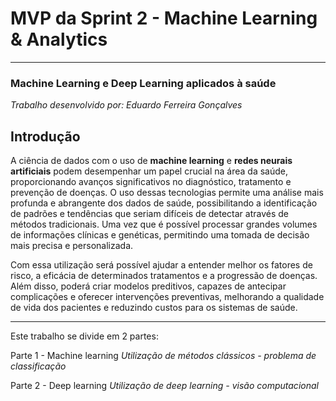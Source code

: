 # MVP da Sprint 2 - Machine Learning & Analytics
---

### Machine Learning e Deep Learning aplicados à saúde

*Trabalho desenvolvido por: Eduardo Ferreira Gonçalves*

## Introdução
A ciência de dados com o uso de **machine learning** e **redes neurais artificiais** podem desempenhar um papel crucial na área da saúde, proporcionando avanços significativos no diagnóstico, tratamento e prevenção de doenças. O uso dessas tecnologias permite uma análise mais profunda e abrangente dos dados de saúde, possibilitando a identificação de padrões e tendências que seriam difíceis de detectar através de métodos tradicionais. Uma vez que é possível processar grandes volumes de informações clínicas e genéticas, permitindo uma tomada de decisão mais precisa e personalizada.


Com essa utilização será possível ajudar a entender melhor os fatores de risco, a eficácia de determinados tratamentos e a progressão de doenças. Além disso, poderá criar modelos preditivos, capazes de antecipar complicações e oferecer intervenções preventivas, melhorando a qualidade de vida dos pacientes e reduzindo custos para os sistemas de saúde.

---

Este trabalho se divide em 2 partes:

Parte 1 - Machine learning
*Utilização de métodos clássicos - problema de classificação*

Parte 2 - Deep learning
*Utilização de deep learning - visão computacional*
